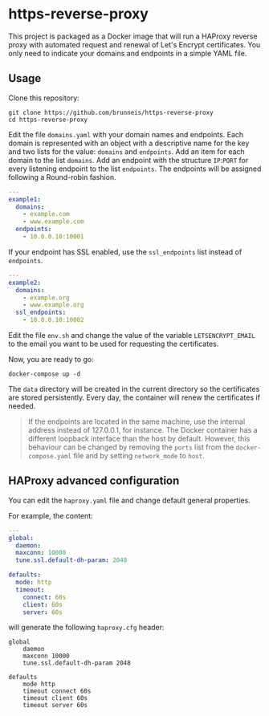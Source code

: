 # https-reverse-proxy
This project is packaged as a Docker image that will run a HAProxy reverse proxy with automated request and renewal of 
Let's Encrypt certificates. You only need to indicate your domains and endpoints in a simple YAML file.

## Usage
Clone this repository:
```
git clone https://github.com/brunneis/https-reverse-proxy
cd https-reverse-proxy
```

Edit the file `domains.yaml` with your domain names and endpoints. Each domain is represented with an object with a descriptive name for the key and two lists for the value: `domains` and `endpoints`. Add an item for each domain to the list `domains`. Add an endpoint with the structure `IP`:`PORT` for every listening endpoint to the list `endpoints`. The endpoints will be assigned following a Round-robin fashion.

```yaml
---
example1:
  domains:
    - example.com
    - www.example.com
  endpoints:
    - 10.0.0.10:10001
```

If your endpoint has SSL enabled, use the `ssl_endpoints` list instead of `endpoints`.
```yaml
---
example2:
  domains:
    - example.org
    - www.example.org
  ssl_endpoints:
    - 10.0.0.10:10002
```

Edit the file `env.sh` and change the value of the variable `LETSENCRYPT_EMAIL` to the email you want to be used for requesting the certificates.

Now, you are ready to go:

```
docker-compose up -d
```

The `data` directory will be created in the current directory so the certificates are stored persistently. Every day, the container will renew the certificates if needed.

> If the endpoints are located in the same machine, use the internal address instead of 127.0.0.1, for instance. The Docker container has a different loopback interface than the host by default. However, this behaviour can be changed by removing the `ports` list from the `docker-compose.yaml` file and by setting `network_mode` to `host`.

## HAProxy advanced configuration
You can edit the `haproxy.yaml` file and change default general properties.

For example, the content:
```yaml
---
global:
  daemon:
  maxconn: 10000   
  tune.ssl.default-dh-param: 2048

defaults:
  mode: http
  timeout:
    connect: 60s
    client: 60s
    server: 60s
```

will generate the following `haproxy.cfg` header:
```
global
    daemon
    maxconn 10000
    tune.ssl.default-dh-param 2048

defaults
    mode http
    timeout connect 60s
    timeout client 60s
    timeout server 60s
```

